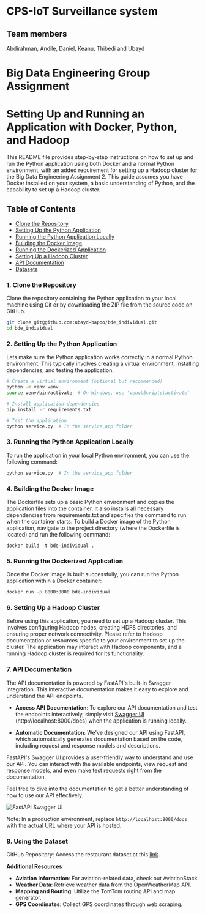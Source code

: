 # CPS-IoT Surveillance system

## Team members
Abdirahman,
Andile,
Daniel,
Keanu,
Thibedi
and Ubayd

# Big Data Engineering Group Assignment
# Setting Up and Running an Application with Docker, Python, and Hadoop

This README file provides step-by-step instructions on how to set up and run the Python application
 using both Docker and a normal Python environment, with an added requirement for setting up 
 a Hadoop cluster for the Big Data Engineering Assignment 2. This guide assumes you have Docker installed on your system,
  a basic understanding of Python, and the capability to set up a Hadoop cluster.

## Table of Contents
- [Clone the Repository](#1-clone-the-repository)
- [Setting Up the Python Application](#2-setting-up-the-python-application)
- [Running the Python Application Locally](#3-running-the-python-application-locally)
- [Building the Docker Image](#4-building-the-docker-image)
- [Running the Dockerized Application](#5-running-the-dockerized-application)
- [Setting Up a Hadoop Cluster](#6-setting-up-a-hadoop-cluster)
- [API Documentation](#7-api-documentation)
- [Datasets](#8-using-the-dataset)

### 1. Clone the Repository
Clone the repository containing the Python application to your local machine using Git 
or by downloading the ZIP file from the source code on GitHub.
```bash
git clone git@github.com:ubayd-bapoo/bde_individual.git
cd bde_individual
```

### 2. Setting Up the Python Application
Lets make sure the Python application works correctly in a normal Python environment. 
This typically involves creating a virtual environment, installing dependencies, and 
testing the application.

```bash
# Create a virtual environment (optional but recommended)
python -m venv venv
source venv/bin/activate  # On Windows, use 'venv\Scripts\activate'

# Install application dependencies
pip install -r requirements.txt

# Test the application
python service.py  # In the service_app folder
```

### 3. Running the Python Application Locally
To run the application in your local Python environment, you can use the following command:
```bash
python service.py  # In the service_app folder
```

### 4. Building the Docker Image
The Dockerfile sets up a basic Python environment and copies the application files into 
the container. It also installs all necessary dependencies from requirements.txt and 
specifies the command to run when the container starts.
To build a Docker image of the Python application, navigate to the project directory 
(where the Dockerfile is located) and run the following command:
```
docker build -t bde-individual .
```

### 5. Running the Dockerized Application
Once the Docker image is built successfully, you can run the Python application within 
a Docker container:
```bash
docker run -p 8000:8000 bde-individual
```

### 6. Setting Up a Hadoop Cluster
Before using this application, you need to set up a Hadoop cluster. This involves configuring 
Hadoop nodes, creating HDFS directories, and ensuring proper network connectivity. 
Please refer to Hadoop documentation or resources specific to your environment to set up the 
cluster. The application may interact with Hadoop components, and a running Hadoop cluster is 
required for its functionality.


### 7. API Documentation
The API documentation is powered by FastAPI's built-in Swagger integration. This interactive documentation makes it 
easy to explore and understand the API endpoints.
- **Access API Documentation**: To explore our API documentation and test the endpoints 
interactively, simply visit [Swagger UI](http://localhost:8000/docs) (http://localhost:8000/docs) when the application
 is running locally.

- **Automatic Documentation**: We've designed our API using FastAPI, which automatically
 generates documentation based on the code, including request and response models and 
 descriptions.

FastAPI's Swagger UI provides a user-friendly way to understand and use our API. You can
 interact with the available endpoints, view request and response models, and even make
  test requests right from the documentation.

Feel free to dive into the documentation to get a better understanding of how to use our
 API effectively.

![FastAPI Swagger UI](https://fastapi.tiangolo.com/img/tutorial/tutorial-02-swagger-ui.png)

Note: In a production environment, replace `http://localhost:8000/docs` with the actual
 URL where your API is hosted.

### 8. Using the Dataset
GitHub Repository: Access the restaurant dataset at this [link](https://github.com/ozlerhakan/mongodb-json-files/blob/master/datasets/restaurant.json
).

**Additional Resources**

- **Aviation Information**: For aviation-related data, check out AviationStack.
- **Weather Data**: Retrieve weather data from the OpenWeatherMap API.
- **Mapping and Routing**: Utilize the TomTom routing API and map generator.
- **GPS Coordinates**: Collect GPS coordinates through web scraping.